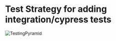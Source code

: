 # Test Strategy for adding integration/cypress tests

![TestingPyramid](https://user-images.githubusercontent.com/9802855/83626408-42541580-a58d-11ea-9891-30dcd2e5b936.png)
